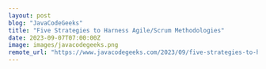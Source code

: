 ```yaml
---
layout: post
blog: "JavaCodeGeeks"
title: "Five Strategies to Harness Agile/Scrum Methodologies"
date: 2023-09-07T07:00:00Z
image: images/javacodegeeks.png
remote_url: "https://www.javacodegeeks.com/2023/09/five-strategies-to-harness-agile-scrum-methodologies.html"
---
```

